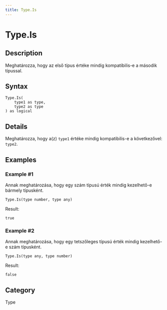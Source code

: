 ```yaml
---
title: Type.Is
---
```


# Type.Is


## Description

Meghatározza, hogy az első típus értéke mindig kompatibilis-e a második típussal.


## Syntax

```powerquery
Type.Is(
    type1 as type,
    type2 as type
) as logical
```


## Details

Meghatározza, hogy a(z) <code>type1</code> értéke mindig kompatibilis-e a következővel: <code>type2</code>.


## Examples

### Example #1 
Annak meghatározása, hogy egy szám típusú érték mindig kezelhető-e bármely típusként.
```powerquery
Type.Is(type number, type any)
```

Result: 
```powerquery
true
```


### Example #2 
Annak meghatározása, hogy egy tetszőleges típusú érték mindig kezelhető-e szám típusként.
```powerquery
Type.Is(type any, type number)
```

Result: 
```powerquery
false
```




## Category
Type
